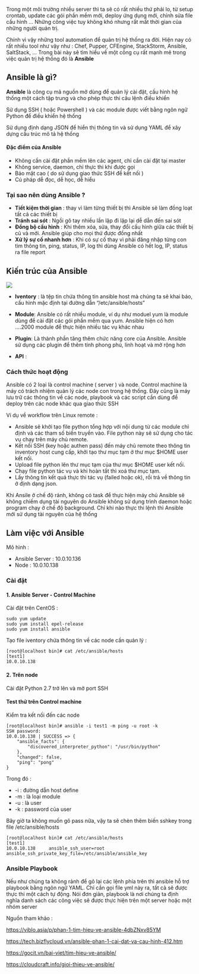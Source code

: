 Trong một môi trường nhiều server thì ta sẽ có rất nhiều thứ phải lo, từ setup crontab, update các gói phần mềm mới, deploy ứng dụng mới, chỉnh sửa file cấu hình ... Những công việc tuy không khó nhưng rất mất thời gian của những người quản trị. 

Chính vì vậy những tool automation để quản trị hệ thống ra đời. Hiện nay có rất nhiều tool như vậy như : Chef, Pupper, CFEngine, StackStorm, Ansible, SaltStack, ... Trong bài này sẽ tìm hiểu về một công cụ rất mạnh mẽ trong việc quản trị hệ thống đó là **Ansible**

## Ansible là gì? 

**Ansible** là công cụ mã nguồn mở dùng để quản lý cài đặt, cấu hình hệ thống một cách tập trung và cho phép thực thi câu lệnh điều khiển

Sử dụng SSH ( hoặc Powershell ) và các module được viết bằng ngôn ngữ Python để điều khiển hệ thống

Sử dụng định dạng JSON để hiển thị thông tin và sử dụng YAML để xây dựng cấu trúc mô tả hệ thống

#### Đặc điểm của Ansible

- Không cần cài đặt phần mềm lên các agent, chỉ cần cài đặt tại master
- Không service, daemon, chỉ thực thi khi được gọi
- Bảo mật cao ( do sử dụng giao thức SSH để kết nối )
- Cú pháp dễ đọc, dễ học, dễ hiểu

### Tại sao nên dùng Ansible ? 

- **Tiết kiệm thời gian** : thay vì làm từng thiết bị thì Ansible sẽ làm đồng loạt tất cả các thiết bị
- **Tránh sai sót** : Ngồi gõ tay nhiều lần lặp đi lặp lại dễ dẫn đến sai sót
- **Đồng bộ cấu hình** : Khi thêm xóa, sửa, thay đổi cấu hình giữa các thiết bị cũ và mới. Ansible giúp cho mọi thứ được đồng nhất
- **Xử lý sự cố nhanh hơn** : Khi có sự cố thay vì phải đăng nhập từng con tìm thông tin, ping, status, IP, log thì dùng Ansible có hết log, IP, status ra file report

## Kiến trúc của Ansible 

<img src="https://github.com/vjnkvt/Images/blob/master/ansible-infra.png">

- **Iventory** : là tệp tin chứa thông tin ansible host mà chúng ta sẽ khai báo, cấu hình mặc định tại đường dẫn “/etc/ansible/hosts”

- **Module**: Ansible có rất nhiều module, ví dụ như moduel yum là module dùng để cài đặt các gói phần mềm qua yum. Ansible hiện có hơn ….2000 module để thực hiện nhiều tác vụ khác nhau

- **Plugin**: Là thành phần tăng thêm chức năng core của Ansible. Ansible sử dụng các plugin để thêm tính phong phú, linh hoạt và mở rộng hơn

- **API** : 

### Cách thức hoạt động

Ansible có 2 loại là control machine ( server ) và node. Control machine là máy có trách nhiệm quản lý các node con trong hệ thống. Đây cũng là máy lưu trữ các thông tin về các node, playbook và các script cần dùng để deploy trên các node khác qua giao thức SSH

Ví dụ về workflow trên Linux remote : 

- Ansible sẽ khởi tạo file python tổng hợp với nội dung từ các module chỉ định và các tham số biến truyền vào. File python này sẽ sử dụng cho tác vụ chạy trên máy chủ remote.
- Kết nối SSH (key hoặc authen pass) đến máy chủ remote theo thông tin inventory host cung cấp, khởi tạo thư mục tạm ở thư mục $HOME user kết nối.
- Upload file python lên thư mục tạm của thư mục $HOME user kết nối.
- Chạy file python tác vụ và khi hoàn tất thì xoá thư mục tạm.
- Lấy thông tin kết quả thực thi tác vụ (failed hoặc ok), rồi trả về thông tin ở định dạng json.

Khi Ansile ở chế độ rảnh, không có task để thực hiện máy chủ Ansible sẽ không chiếm dụng tài nguyên do Ansible không sử dụng trình daemon hoặc program chạy ở chế độ background. Chỉ khi nào thực thi lệnh thì Ansible mới sử dụng tài nguyên của hệ thống

## Làm việc với Ansible

Mô hình : 

- Ansible Server : 10.0.10.136
- Node : 10.0.10.138

### Cài đặt

#### 1. Ansible Server - Control Machine

Cài đặt trên CentOS :

```
sudo yum update
sudo yum install epel-release
sudo yum install ansible
```

Tạo file iventory chứa thông tin về các node cần quản lý : 

```
[root@localhost bin]# cat /etc/ansible/hosts
[test1]
10.0.10.138
```

#### 2. Trên node 

Cài đặt Python 2.7 trở lên và mở port SSH

#### Test thử trên Control machine

Kiểm tra kết nối đến các node 

```
[root@localhost bin]# ansible -i test1 -m ping -u root -k
SSH password:
10.0.10.138 | SUCCESS => {
    "ansible_facts": {
        "discovered_interpreter_python": "/usr/bin/python"
    },
    "changed": false,
    "ping": "pong"
}
```

Trong đó : 
  - -i : đường dẫn host define
  - -m : là loại module
  - -u : là user
  - -k : password của user

Bây giờ ta không muốn gõ pass nữa, vậy ta sẽ chèn thêm biến sshkey trong file /etc/ansible/hosts

```
[root@localhost bin]# cat /etc/ansible/hosts
[test1]
10.0.10.138     ansible_ssh_user=root   ansible_ssh_private_key_file=/etc/ansible/ansible_key
```

### Ansible Playbook

Nếu như chúng ta không rảnh để gõ lại các lệnh phía trên thì ansible hỗ trợ playbook bằng ngôn ngữ YAML. Chỉ cần gọi file yml này ra, tất cả sẽ được thực thi một cách tự động. Nói đơn giản, playbook là nơi chúng ta định nghĩa danh sách các công việc sẽ được thực hiện trên một server hoặc một nhóm server

Nguồn tham khảo : 

https://viblo.asia/p/phan-1-tim-hieu-ve-ansible-4dbZNxv85YM

https://tech.bizflycloud.vn/ansible-phan-1-cai-dat-va-cau-hinh-412.htm

https://gocit.vn/bai-viet/tim-hieu-ve-ansible/

https://cloudcraft.info/gioi-thieu-ve-ansible/
